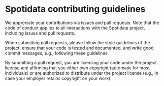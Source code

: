 
# Spotidata contributing guidelines
We appreciate your contributions via issues and pull requests. Note that the code of conduct applies to all interactions with the Spotidata project, including issues and pull requests.

When submitting pull requests, please follow the style guidelines of the project, ensure that your code is tested and documented, and write good commit messages, e.g., following these guidelines.

By submitting a pull request, you are licensing your code under the project license and affirming that you either own copyright (automatic for most individuals) or are authorized to distribute under the project license (e.g., in case your employer retains copyright on your work).